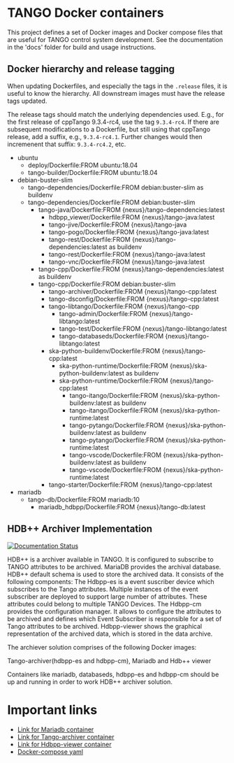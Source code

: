# TANGO Docker containers

This project defines a set of Docker images and Docker compose files
that are useful for TANGO control system development.
See the documentation in the 'docs' folder for build and usage
instructions.


## Docker hierarchy and release tagging

When updating Dockerfiles, and especially the tags in the `.release` files,
it is useful to know the hierarchy.  All downstream images must have the release
tags updated.

The release tags should match the underlying dependencies used.  E.g., for the
first release of cppTango 9.3.4-rc4, use the tag `9.3.4-rc4`.  If there are
subsequent modifications to a Dockerfile, but still using that cppTango release,
add a suffix, e.g., `9.3.4-rc4.1`.  Further changes would then incremenent that
suffix: `9.3.4-rc4.2`, etc.

- ubuntu
  - deploy/Dockerfile:FROM ubuntu:18.04
  - tango-builder/Dockerfile:FROM ubuntu:18.04
- debian-buster-slim
  - tango-dependencies/Dockerfile:FROM debian:buster-slim as buildenv
  - tango-dependencies/Dockerfile:FROM debian:buster-slim
    - tango-java/Dockerfile:FROM {nexus}/tango-dependencies:latest
        - hdbpp_viewer/Dockerfile:FROM {nexus}/tango-java:latest
        - tango-jive/Dockerfile:FROM {nexus}/tango-java
        - tango-pogo/Dockerfile:FROM {nexus}/tango-java:latest
        - tango-rest/Dockerfile:FROM {nexus}/tango-dependencies:latest as buildenv
        - tango-rest/Dockerfile:FROM {nexus}/tango-java:latest
        - tango-vnc/Dockerfile:FROM {nexus}/tango-java:latest
    - tango-cpp/Dockerfile:FROM {nexus}/tango-dependencies:latest as buildenv
    - tango-cpp/Dockerfile:FROM debian:buster-slim
      - tango-archiver/Dockerfile:FROM {nexus}/tango-cpp:latest
      - tango-dsconfig/Dockerfile:FROM {nexus}/tango-cpp:latest
      - tango-libtango/Dockerfile:FROM {nexus}/tango-cpp
        - tango-admin/Dockerfile:FROM {nexus}/tango-libtango:latest
        - tango-test/Dockerfile:FROM {nexus}/tango-libtango:latest
        - tango-databaseds/Dockerfile:FROM {nexus}/tango-libtango:latest
      - ska-python-buildenv/Dockerfile:FROM {nexus}/tango-cpp:latest
        - ska-python-runtime/Dockerfile:FROM {nexus}/ska-python-buildenv:latest as buildenv
        - ska-python-runtime/Dockerfile:FROM {nexus}/tango-cpp:latest
          - tango-itango/Dockerfile:FROM {nexus}/ska-python-buildenv:latest as buildenv
          - tango-itango/Dockerfile:FROM {nexus}/ska-python-runtime:latest
          - tango-pytango/Dockerfile:FROM {nexus}/ska-python-buildenv:latest as buildenv
          - tango-pytango/Dockerfile:FROM {nexus}/ska-python-runtime:latest
          - tango-vscode/Dockerfile:FROM {nexus}/ska-python-buildenv:latest as buildenv
          - tango-vscode/Dockerfile:FROM {nexus}/ska-python-runtime:latest
      - tango-starter/Dockerfile:FROM {nexus}/tango-cpp:latest
- mariadb
  - tango-db/Dockerfile:FROM mariadb:10
    - mariadb_hdbpp/Dockerfile:FROM {nexus}/tango-db:latest


## HDB++ Archiver Implementation

[![Documentation Status](https://readthedocs.org/projects/ska-docker/badge/?version=latest)](https://developer.skatelescope.org/projects/ska-docker/en/latest/?badge=latest)


HDB++ is a archiver available in TANGO. It is configured to subscribe to TANGO attributes to be archived. MariaDB
provides the archival database. HDB++ default schema is used to store the archived data. It consists of the following
components:
The Hdbpp-es is a event suscriber device which subscribes to the Tango attributes. Multiple instances of the event
subscriber are deployed to support large number of attributes. These attributes could belong to multiple TANGO Devices.
The Hdbpp-cm provides the configuration manager. It allows to configure the attributes to be archived and defines which
Event Subscriber is responsible for a set of Tango attributes to be archived.
Hdbpp-viewer shows the graphical representation of the archived data, which is stored in the data archive.

The archiever solution comprises of the following Docker images:

Tango-archiver(hdbpp-es and hdbpp-cm), Mariadb and Hdb++ viewer

Containers like mariadb, databaseds, hdbpp-es and hdbpp-cm should be up and running in order to work HDB++ archiver solution.



# Important links
 * [Link for Mariadb container](https://gitlab.com/ska-telescope/ska-docker/tree/story_AT1-422/docker/tango/mariadb_hdbpp)
 * [Link for Tango-archiver container](https://gitlab.com/ska-telescope/ska-docker/tree/story_AT1-422/docker/tango/tango-archiver)
 * [Link for Hdbpp-viewer container](https://gitlab.com/ska-telescope/ska-docker/tree/story_AT1-422/docker/tango/hdbpp_viewer)
 * [Docker-compose yaml](https://gitlab.com/ska-telescope/ska-docker/blob/story_AT1-422/docker/tango/tango-archiver/docker-compose.yml)
